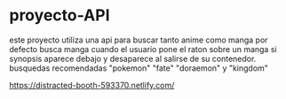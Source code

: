 # proyecto-API

este proyecto utiliza una api para buscar tanto anime como manga por defecto busca manga
cuando el usuario pone el raton sobre un manga si synopsis aparece debajo y desaparece al salirse de su contenedor.
busquedas recomendadas "pokemon" "fate" "doraemon" y "kingdom"


https://distracted-booth-593370.netlify.com/
